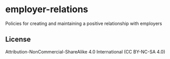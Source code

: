 # employer-relations
Policies for creating and maintaining a positive relationship with employers

## License
Attribution-NonCommercial-ShareAlike 4.0 International (CC BY-NC-SA 4.0)

